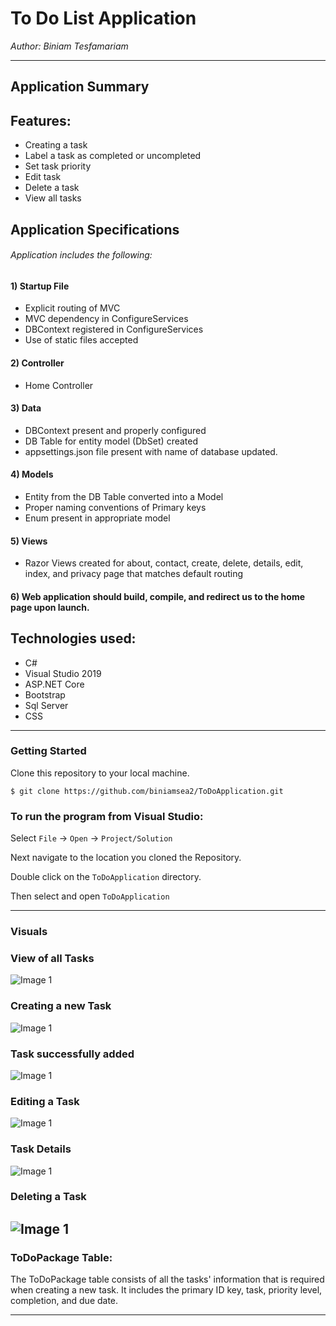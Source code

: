# To Do List Application
*Author: Biniam Tesfamariam*

----

## Application Summary

## Features:  
-  Creating a task  
-  Label a task as completed or uncompleted  
-  Set task priority  
-  Edit task
-  Delete a task  
-  View all tasks  

## Application Specifications
###### Application includes the following:  

#### 1) Startup File  
- Explicit routing of MVC  
- MVC dependency in ConfigureServices  
- DBContext registered in ConfigureServices  
- Use of static files accepted  
#### 2) Controller  
- Home Controller  
#### 3) Data  
- DBContext present and properly configured  
- DB Table for entity model (DbSet<Lists>) created    
- appsettings.json file present with name of database updated.  
#### 4) Models  
- Entity from the DB Table converted into a Model  
- Proper naming conventions of Primary keys  
- Enum present in appropriate model  
#### 5) Views  
- Razor Views created for about, contact, create, delete, details, edit, index, and privacy page that matches default routing   
#### 6) Web application should build, compile, and redirect us to the home page upon launch.  

## Technologies used:  
- C#  
- Visual Studio 2019  
- ASP.NET Core  
- Bootstrap
- Sql Server
- CSS
---

### Getting Started
Clone this repository to your local machine.

```
$ git clone https://github.com/biniamsea2/ToDoApplication.git
```

### To run the program from Visual Studio:
Select ```File``` -> ```Open``` -> ```Project/Solution```

Next navigate to the location you cloned the Repository.

Double click on the ```ToDoApplication``` directory.

Then select and open ```ToDoApplication```

---

### Visuals

### View of all Tasks  
![Image 1](https://github.com/biniamsea2/ToDoApplication/blob/master/ToDoWebApp/Screenshot%20(109).png)
### Creating a new Task  
![Image 1](https://github.com/biniamsea2/ToDoApplication/blob/master/ToDoWebApp/Screenshot%20(110).png)
### Task successfully added    
![Image 1](https://github.com/biniamsea2/ToDoApplication/blob/master/ToDoWebApp/Screenshot%20(111).png)
### Editing a Task
![Image 1](https://github.com/biniamsea2/ToDoApplication/blob/master/ToDoWebApp/Screenshot%20(112).png)
### Task Details  
![Image 1](https://github.com/biniamsea2/ToDoApplication/blob/master/ToDoWebApp/Screenshot%20(113).png)
### Deleting a Task
![Image 1](https://github.com/biniamsea2/ToDoApplication/blob/master/ToDoWebApp/Screenshot%20(114).png)
---
### ToDoPackage Table:  
The ToDoPackage table consists of all the tasks' information that is required when creating a new task. It includes the primary ID key, task, priority level, completion, and due date. 

------------------------------
